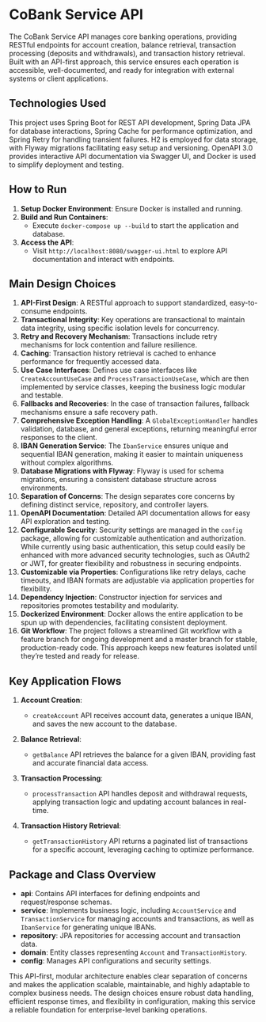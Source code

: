 # CoBank Service API

The CoBank Service API manages core banking operations, providing RESTful endpoints for account creation, balance retrieval, transaction processing (deposits and withdrawals), and transaction history retrieval. Built with an API-first approach, this service ensures each operation is accessible, well-documented, and ready for integration with external systems or client applications.

## Technologies Used

This project uses Spring Boot for REST API development, Spring Data JPA for database interactions, Spring Cache for performance optimization, and Spring Retry for handling transient failures. H2 is employed for data storage, with Flyway migrations facilitating easy setup and versioning. OpenAPI 3.0 provides interactive API documentation via Swagger UI, and Docker is used to simplify deployment and testing.

## How to Run

1. **Setup Docker Environment**: Ensure Docker is installed and running.
2. **Build and Run Containers**:
    - Execute `docker-compose up --build` to start the application and database.
3. **Access the API**:
    - Visit `http://localhost:8080/swagger-ui.html` to explore API documentation and interact with endpoints.

## Main Design Choices

1. **API-First Design**: A RESTful approach to support standardized, easy-to-consume endpoints.
2. **Transactional Integrity**: Key operations are transactional to maintain data integrity, using specific isolation levels for concurrency.
3. **Retry and Recovery Mechanism**: Transactions include retry mechanisms for lock contention and failure resilience.
4. **Caching**: Transaction history retrieval is cached to enhance performance for frequently accessed data.
5. **Use Case Interfaces**: Defines use case interfaces like `CreateAccountUseCase` and `ProcessTransactionUseCase`, which are then implemented by service classes, keeping the business logic modular and testable.
6. **Fallbacks and Recoveries**: In the case of transaction failures, fallback mechanisms ensure a safe recovery path.
7. **Comprehensive Exception Handling**: A `GlobalExceptionHandler` handles validation, database, and general exceptions, returning meaningful error responses to the client.
8. **IBAN Generation Service**: The `IbanService` ensures unique and sequential IBAN generation, making it easier to maintain uniqueness without complex algorithms.
9. **Database Migrations with Flyway**: Flyway is used for schema migrations, ensuring a consistent database structure across environments.
10. **Separation of Concerns**: The design separates core concerns by defining distinct service, repository, and controller layers.
11. **OpenAPI Documentation**: Detailed API documentation allows for easy API exploration and testing.
12. **Configurable Security**: Security settings are managed in the `config` package, allowing for customizable authentication and authorization. While currently using basic authentication, this setup could easily be enhanced with more advanced security technologies, such as OAuth2 or JWT, for greater flexibility and robustness in securing endpoints.
13. **Customizable via Properties**: Configurations like retry delays, cache timeouts, and IBAN formats are adjustable via application properties for flexibility.
14. **Dependency Injection**: Constructor injection for services and repositories promotes testability and modularity.
15. **Dockerized Environment**: Docker allows the entire application to be spun up with dependencies, facilitating consistent deployment.
16. **Git Workflow**: The project follows a streamlined Git workflow with a feature branch for ongoing development and a master branch for stable, production-ready code. This approach keeps new features isolated until they’re tested and ready for release.

## Key Application Flows

1. **Account Creation**:
    - `createAccount` API receives account data, generates a unique IBAN, and saves the new account to the database.

2. **Balance Retrieval**:
    - `getBalance` API retrieves the balance for a given IBAN, providing fast and accurate financial data access.

3. **Transaction Processing**:
    - `processTransaction` API handles deposit and withdrawal requests, applying transaction logic and updating account balances in real-time.

4. **Transaction History Retrieval**:
    - `getTransactionHistory` API returns a paginated list of transactions for a specific account, leveraging caching to optimize performance.

## Package and Class Overview

- **api**: Contains API interfaces for defining endpoints and request/response schemas.
- **service**: Implements business logic, including `AccountService` and `TransactionService` for managing accounts and transactions, as well as `IbanService` for generating unique IBANs.
- **repository**: JPA repositories for accessing account and transaction data.
- **domain**: Entity classes representing `Account` and `TransactionHistory`.
- **config**: Manages API configurations and security settings.

This API-first, modular architecture enables clear separation of concerns and makes the application scalable, maintainable, and highly adaptable to complex business needs. The design choices ensure robust data handling, efficient response times, and flexibility in configuration, making this service a reliable foundation for enterprise-level banking operations.